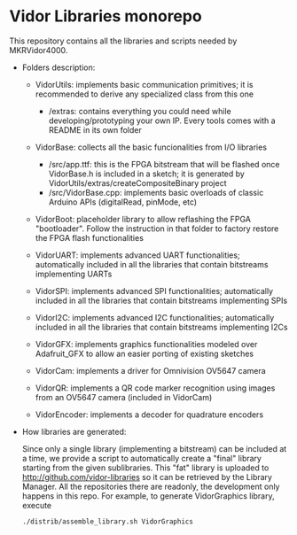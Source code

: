 Vidor Libraries monorepo
========================

This repository contains all the libraries and scripts needed by MKRVidor4000.

* Folders description:
	- VidorUtils: implements basic communication primitives; it is recommended to derive any specialized class from this one
		- /extras: contains everything you could need while developing/prototyping your own IP. Every tools comes with a README in its own folder

	- VidorBase: collects all the basic funcionalities from I/O libraries
		- /src/app.ttf: this is the FPGA bitstream that will be flashed once VidorBase.h is included in a sketch; it is generated by VidorUtils/extras/createCompositeBinary project
		- /src/VidorBase.cpp: implements basic overloads of classic Arduino APIs (digitalRead, pinMode, etc)

	- VidorBoot: placeholder library to allow reflashing the FPGA "bootloader". Follow the instruction in that folder to factory restore the FPGA flash functionalities

	- VidorUART: implements advanced UART functionalities; automatically included in all the libraries that contain bitstreams implementing UARTs

	- VidorSPI: implements advanced SPI functionalities; automatically included in all the libraries that contain bitstreams implementing SPIs

	- VidorI2C: implements advanced I2C functionalities; automatically included in all the libraries that contain bitstreams implementing I2Cs

	- VidorGFX: implements graphics functionalities modeled over Adafruit_GFX to allow an easier porting of existing sketches

	- VidorCam: implements a driver for Omnivision OV5647 camera

	- VidorQR: implements a QR code marker recognition using images from an OV5647 camera (included in VidorCam)

	- VidorEncoder: implements a decoder for quadrature encoders


* How libraries are generated:


	Since only a single library (implementing a bitstream) can be included at a time, we provide a script to automatically create a "final" library starting from the given sublibraries. This "fat" library is uploaded to http://github.com/vidor-libraries so it can be retrieved by the Library Manager. All the repositories there are readonly, the development only happens in this repo.
	For example, to generate VidorGraphics library, execute
	```
	./distrib/assemble_library.sh VidorGraphics
	```
	

